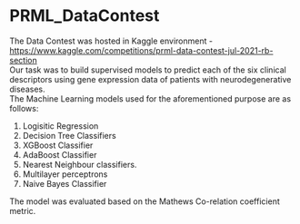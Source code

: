 # PRML_DataContest

The Data Contest was hosted in Kaggle environment - https://www.kaggle.com/competitions/prml-data-contest-jul-2021-rb-section  
Our task was to build supervised models to predict each of the six clinical descriptors using gene expression data of patients with neurodegenerative diseases.  
The Machine Learning models used for the aforementioned purpose are as follows:  
1. Logisitic Regression  
2. Decision Tree Classifiers  
3. XGBoost Classifier  
4. AdaBoost Classifier  
5. Nearest Neighbour classifiers.  
6. Multilayer perceptrons   
7. Naive Bayes Classifier

The model was evaluated based on the Mathews Co-relation coefficient metric.
